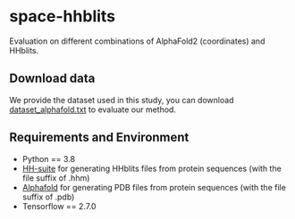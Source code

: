 # space-hhblits
Evaluation on different combinations of AlphaFold2 (coordinates) and HHblits.

## Download data
We provide the dataset used in this study,  you can download [dataset_alphafold.txt](https://github.com/Liuzhe30/space-hhblits/blob/main/data/dataset_alphafold.txt) to evaluate our method.

## Requirements and Environment
- Python == 3.8
- [HH-suite](https://github.com/soedinglab/hh-suite) for generating HHblits files from protein sequences (with the file suffix of .hhm)
- [Alphafold](https://github.com/deepmind/alphafold) for generating PDB files from protein sequences (with the file suffix of .pdb)
- Tensorflow == 2.7.0